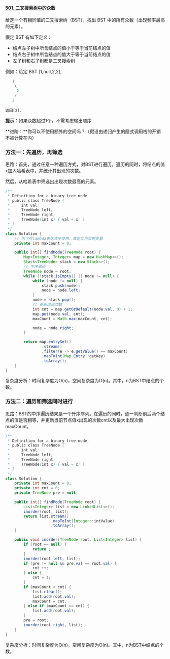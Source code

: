 #### [501. 二叉搜索树中的众数](https://leetcode-cn.com/problems/find-mode-in-binary-search-tree/)

给定一个有相同值的二叉搜索树（BST），找出 BST 中的所有众数（出现频率最高的元素）。

假定 BST 有如下定义：

* 结点左子树中所含结点的值小于等于当前结点的值
* 结点右子树中所含结点的值大于等于当前结点的值
* 左子树和右子树都是二叉搜索树

例如：给定 BST [1,null,2,2],

```java
   1
    \
     2
    /
   2
```

`返回[2]`.

**提示**：如果众数超过1个，不需考虑输出顺序

**进阶：**你可以不使用额外的空间吗？（假设由递归产生的隐式调用栈的开销不被计算在内）

### 方法一：先遍历，再筛选

思路：首先，通过任意一种遍历方式，对BST进行遍历。遍历的同时，将结点的值x加入哈希表中，并统计其出现的次数。

然后，从哈希表中筛选出出现次数最高的元素。

```java
/**
 * Definition for a binary tree node.
 * public class TreeNode {
 *     int val;
 *     TreeNode left;
 *     TreeNode right;
 *     TreeNode(int x) { val = x; }
 * }
 */
class Solution {
    // 为了在lambda表达式中使用，故定义为实例变量
    private int maxCount = 0;

    public int[] findMode(TreeNode root) {
        Map<Integer, Integer> map = new HashMap<>();
        Stack<TreeNode> stack = new Stack<>();
        // 中序遍历
        TreeNode node = root;
        while (!stack.isEmpty() || node != null) {
            while (node != null) {
                stack.push(node);
                node = node.left;
            }
            node = stack.pop();
            // 更新出现次数
            int cnt = map.getOrDefault(node.val, 0) + 1;
            map.put(node.val, cnt);
            maxCount = Math.max(maxCount, cnt);

            node = node.right;
        }

        return map.entrySet()
                .stream()
                .filter(e -> e.getValue() == maxCount)
                .mapToInt(Map.Entry::getKey)
                .toArray();
    }
}
```

复杂度分析：时间复杂度为O(n)，空间复杂度为O(n)。其中，n为BST中结点的个数。

### 方法二：遍历和筛选同时进行

思路：BST的中序遍历结果是一个升序序列。在遍历的同时，逐一判断前后两个结点的值是否相等，并更新当前节点值x出现的次数cnt以及最大出现次数maxCount。

```java
/**
 * Definition for a binary tree node.
 * public class TreeNode {
 *     int val;
 *     TreeNode left;
 *     TreeNode right;
 *     TreeNode(int x) { val = x; }
 * }
 */
class Solution {
    private int maxCount = 0;
    private int cnt = 0;
    private TreeNode pre = null;

    public int[] findMode(TreeNode root) {
        List<Integer> list = new LinkedList<>();
        inorder(root, list);
        return list.stream()
                    .mapToInt(Integer::intValue)
                    .toArray();
    }

    public void inorder(TreeNode root, List<Integer> list) {
        if (root == null) {
            return ;
        }
        inorder(root.left, list);
        if (pre != null && pre.val == root.val) {
            cnt ++;
        } else {
            cnt = 1;
        }
        if (maxCount < cnt) {
            list.clear();
            list.add(root.val);
            maxCount = cnt;
        } else if (maxCount == cnt) {
            list.add(root.val);
        }
        pre = root;
        inorder(root.right, list);
    }
}
```

复杂度分析：时间复杂度为O(n)，空间复杂度为O(n)。其中，n为BST中结点的个数。